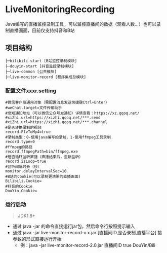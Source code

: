 # LiveMonitoringRecording
Java编写的直播监控录制工具，可以监控直播间的数据（观看人数...）也可以录制直播画面，目前仅支持抖音和B站

## 项目结构
```
├─bilibili-start [B站监控录制模块]
├─douyin-start [抖音监控录制模块]
├─live-common [公共模块]
├─live-monitor-record [程序集成总模块]
```

### 配置文件xxxr.setting
```properties
#微信客户端通用对象（需配置消息发送快捷键Ctrl+Enter）
#weChat.target=文件传输助手
#息知通知地址（可以微信公众号发通知）详情查看：https://xz.qqoq.net/
#xiZhi.url=https://xizhi.qqoq.net/***.send
#xiZhi.url=https://xizhi.qqoq.net/***.channel
#是否转换录制的视频
record.FlvToMp4=true
#录制类型：0-使用java编写的录制，1-使用ffmpeg工具录制
record.type=0
#ffmpeg的路径
record.ffmpegPath=bin/ffmpeg.exe
#是否循环监听直播（直播结束后，重新监听）
record.isLoop=true
#监听间隔时长（秒）
monitor.delayIntervalSec=10
#B站的Cookie(可以录制更清晰的直播画面)
Bilibili.Cookie=
#抖音的Cookie
DouYin.Cookie=
```
### 运行启动
> JDK1.8+
* 通过 java -jar 的命令直接运行jar包，然后命令行按照提示输入
* 通过 java -jar live-monitor-record-x.x.jar [直播间ID,是否录制,直播平台]  接参数的形式直接运行开始
  * 例：java -jar live-monitor-record-2.0.jar 直播间ID true DouYin/Bili
